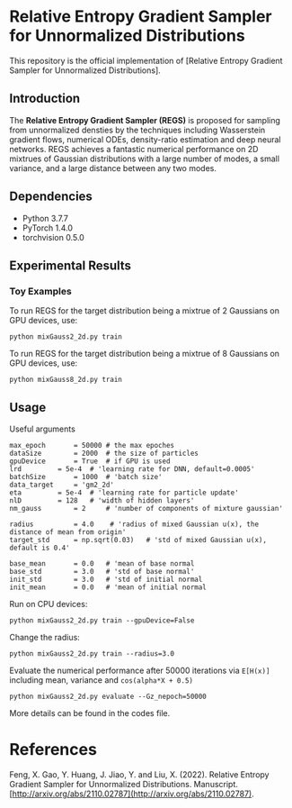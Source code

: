 # Relative Entropy Gradient Sampler for Unnormalized Distributions

This repository is the official implementation of [Relative Entropy Gradient Sampler for Unnormalized Distributions].

## Introduction
The **Relative Entropy Gradient Sampler (REGS)** is proposed for sampling from unnormalized densties by the techniques including Wasserstein gradient flows, numerical ODEs,  density-ratio estimation and deep neural networks. REGS achieves a fantastic numerical performance on 2D mixtrues of Gaussian distributions with a large number of modes, a small variance, and a large distance between any two modes.

## Dependencies
* Python 3.7.7
* PyTorch 1.4.0
* torchvision 0.5.0

## Experimental Results

### Toy Examples

To run REGS for the target distribution being a mixtrue of 2 Gaussians on GPU devices, use:

```
python mixGauss2_2d.py train
```

To run REGS for the target distribution being a mixtrue of 8 Gaussians on GPU devices, use:

```
python mixGauss8_2d.py train
```

## Usage

Useful arguments

	max_epoch 		= 50000 # the max epoches
	dataSize 		= 2000  # the size of particles
	gpuDevice		= True  # if GPU is used
	lrd			= 5e-4  # 'learning rate for DNN, default=0.0005'
	batchSize		= 1000  # 'batch size'
	data_target		= 'gm2_2d'
	eta			= 5e-4  # 'learning rate for particle update'
	nlD			= 128   # 'width of hidden layers'
	nm_gauss		= 2     # 'number of components of mixture gaussian'

	radius			= 4.0    # 'radius of mixed Gaussian u(x), the distance of mean from origin'
	target_std		= np.sqrt(0.03)   # 'std of mixed Gaussian u(x), default is 0.4'

	base_mean		= 0.0 	# 'mean of base normal
	base_std		= 3.0   # 'std of base normal'
	init_std 		= 3.0   # 'std of initial normal
	init_mean 		= 0.0   # 'mean of initial normal

Run on CPU devices:

```
python mixGauss2_2d.py train --gpuDevice=False
```

Change the radius:

```
python mixGauss2_2d.py train --radius=3.0
```

Evaluate the numerical performance after 50000 iterations via `E[H(x)]` including mean, variance and `cos(alpha*X + 0.5)`

```
python mixGauss2_2d.py evaluate --Gz_nepoch=50000
```

More details can be found in the codes file.

# References

Feng, X. Gao, Y. Huang, J. Jiao, Y. and Liu, X. (2022). Relative Entropy Gradient Sampler for Unnormalized Distributions. Manuscript. [http://arxiv.org/abs/2110.02787](http://arxiv.org/abs/2110.02787).